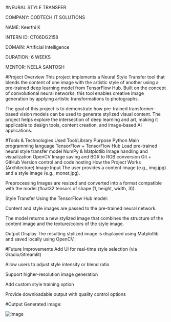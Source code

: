 #NEURAL STYLE TRANSFER

COMPANY: CODTECH IT SOLUTIONS

NAME: Keerthi K

INTERN ID: CT06DG2158

DOMAIN: Artificial Intelligence

DURATION: 6 WEEKS

MENTOR: NEELA SANTOSH

#Project Overview
This project implements a Neural Style Transfer tool that blends the content of one image with the artistic style of another using a pre-trained deep learning model from TensorFlow Hub. Built on the concept of convolutional neural networks, this tool enables creative image generation by applying artistic transformations to photographs.

The goal of this project is to demonstrate how pre-trained transformer-based vision models can be used to generate stylized visual content. The project helps explore the intersection of deep learning and art, making it applicable to design tools, content creation, and image-based AI applications.

#Tools & Technologies Used
Tool/Library	Purpose
Python	Main programming language
TensorFlow + TensorFlow Hub	Load pre-trained neural style transfer model
NumPy & Matplotlib	Image handling and visualization
OpenCV	Image saving and BGR to RGB conversion
Git + GitHub	Version control and code hosting
How the Project Works (Architecture)
Image Input The user provides a content image (e.g., img.jpg) and a style image (e.g., monet.jpg).

Preprocessing Images are resized and converted into a format compatible with the model (float32 tensors of shape (1, height, width, 3)).

Style Transfer Using the TensorFlow Hub model:

Content and style images are passed to the pre-trained neural network.

The model returns a new stylized image that combines the structure of the content image and the texture/colors of the style image.

Output Display The resulting stylized image is displayed using Matplotlib and saved locally using OpenCV.

#Future Improvements
Add UI for real-time style selection (via Gradio/Streamlit)

Allow users to adjust style intensity or blend ratio

Support higher-resolution image generation

Add custom style training option

Provide downloadable output with quality control options

#Output
Generated image:

![Image](https://github.com/user-attachments/assets/33362583-777f-4f69-8bdd-c7ed72399e75)
